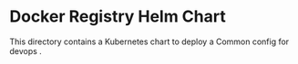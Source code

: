 # Docker Registry Helm Chart

This directory contains a Kubernetes chart to deploy a Common config for devops
.
